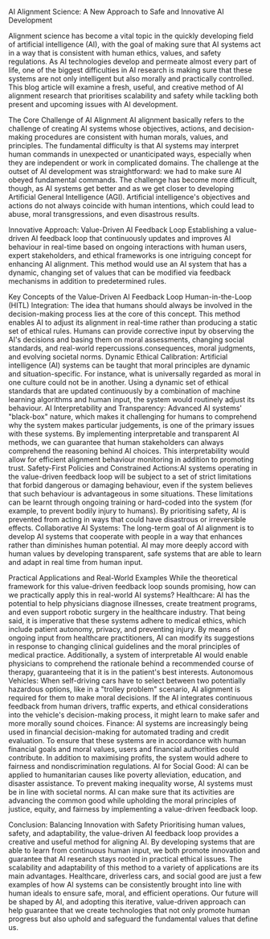 AI Alignment Science: A New Approach to Safe and Innovative AI Development


Alignment science has become a vital topic in the quickly developing field of artificial intelligence (AI), with the goal of making sure that AI systems act in a way that is consistent with human ethics, values, and safety regulations. As AI technologies develop and permeate almost every part of life, one of the biggest difficulties in AI research is making sure that these systems are not only intelligent but also morally and practically controlled.
This blog article will examine a fresh, useful, and creative method of AI alignment research that prioritises scalability and safety while tackling both present and upcoming issues with AI development.

The Core Challenge of AI Alignment
AI alignment basically refers to the challenge of creating AI systems whose objectives, actions, and decision-making procedures are consistent with human morals, values, and principles. The fundamental difficulty is that AI systems may interpret human commands in unexpected or unanticipated ways, especially when they are independent or work in complicated domains.
The challenge at the outset of AI development was straightforward: we had to make sure AI obeyed fundamental commands. The challenge has become more difficult, though, as AI systems get better and as we get closer to developing Artificial General Intelligence (AGI). Artificial intelligence's objectives and actions do not always coincide with human intentions, which could lead to abuse, moral transgressions, and even disastrous results.

Innovative Approach: Value-Driven AI Feedback Loop
Establishing a value-driven AI feedback loop that continuously updates and improves AI behaviour in real-time based on ongoing interactions with human users, expert stakeholders, and ethical frameworks is one intriguing concept for enhancing AI alignment. This method would use an AI system that has a dynamic, changing set of values that can be modified via feedback mechanisms in addition to predetermined rules.

Key Concepts of the Value-Driven AI Feedback Loop
Human-in-the-Loop (HITL) Integration: The idea that humans should always be involved in the decision-making process lies at the core of this concept. This method enables AI to adjust its alignment in real-time rather than producing a static set of ethical rules. Humans can provide corrective input by observing the AI's decisions and basing them on moral assessments, changing social standards, and real-world repercussions.consequences, moral judgments, and evolving societal norms.
Dynamic Ethical Calibration: Artificial intelligence (AI) systems can be taught that moral principles are dynamic and situation-specific. For instance, what is universally regarded as moral in one culture could not be in another. Using a dynamic set of ethical standards that are updated continuously by a combination of machine learning algorithms and human input, the system would routinely adjust its behaviour.
AI Interpretability and Transparency: Advanced AI systems' "black-box" nature, which makes it challenging for humans to comprehend why the system makes particular judgements, is one of the primary issues with these systems. By implementing interpretable and transparent AI methods, we can guarantee that human stakeholders can always comprehend the reasoning behind AI choices. This interpretability would allow for efficient alignment behaviour monitoring in addition to promoting trust.
Safety-First Policies and Constrained Actions:AI systems operating in the value-driven feedback loop will be subject to a set of strict limitations that forbid dangerous or damaging behaviour, even if the system believes that such behaviour is advantageous in some situations. These limitations can be learnt through ongoing training or hard-coded into the system (for example, to prevent bodily injury to humans). By prioritising safety, AI is prevented from acting in ways that could have disastrous or irreversible effects.
Collaborative AI Systems: The long-term goal of AI alignment is to develop AI systems that cooperate with people in a way that enhances rather than diminishes human potential. AI may more deeply accord with human values by developing transparent, safe systems that are able to learn and adapt in real time from human input.

Practical Applications and Real-World Examples
While the theoretical framework for this value-driven feedback loop sounds promising, how can we practically apply this in real-world AI systems?
Healthcare: AI has the potential to help physicians diagnose illnesses, create treatment programs, and even support robotic surgery in the healthcare industry. That being said, it is imperative that these systems adhere to medical ethics, which include patient autonomy, privacy, and preventing injury. By means of ongoing input from healthcare practitioners, AI can modify its suggestions in response to changing clinical guidelines and the moral principles of medical practice. Additionally, a system of interpretable AI would enable physicians to comprehend the rationale behind a recommended course of therapy, guaranteeing that it is in the patient's best interests.
Autonomous Vehicles: When self-driving cars have to select between two potentially hazardous options, like in a "trolley problem" scenario, AI alignment is required for them to make moral decisions. If the AI integrates continuous feedback from human drivers, traffic experts, and ethical considerations into the vehicle's decision-making process, it might learn to make safer and more morally sound choices.
Finance: AI systems are increasingly being used in financial decision-making for automated trading and credit evaluation. To ensure that these systems are in accordance with human financial goals and moral values, users and financial authorities could contribute. In addition to maximising profits, the system would adhere to fairness and nondiscrimination regulations.
AI for Social Good: AI can be applied to humanitarian causes like poverty alleviation, education, and disaster assistance. To prevent making inequality worse, AI systems must be in line with societal norms. AI can make sure that its activities are advancing the common good while upholding the moral principles of justice, equity, and fairness by implementing a value-driven feedback loop.

Conclusion: Balancing Innovation with Safety
Prioritising human values, safety, and adaptability, the value-driven AI feedback loop provides a creative and useful method for aligning AI. By developing systems that are able to learn from continuous human input, we both promote innovation and guarantee that AI research stays rooted in practical ethical issues.
The scalability and adaptability of this method to a variety of applications are its main advantages. Healthcare, driverless cars, and social good are just a few examples of how AI systems can be consistently brought into line with human ideals to ensure safe, moral, and efficient operations.
Our future will be shaped by AI, and adopting this iterative, value-driven approach can help guarantee that we create technologies that not only promote human progress but also uphold and safeguard the fundamental values that define us.


